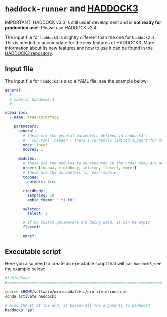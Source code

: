 # `haddock-runner` and [HADDOCK3](https://github.com/haddocking/haddock3)

IMPORTANT: HADDOCK v3.0 is still under development and is
**not ready for production use**!! Please use HADDOCK v2.4.

The input file for `haddock3` is slightly different than the one for
`haddock2.4`. This is needed to accomodate for the new features of HADDOCK3.
More information about its new features and how to use it can be found in the
[HADDOCK3 repository](https://github.com/haddocking/haddock3).

## Input file

The input file for `haddock3` is also a YAML file; see the example below:

```yaml
general:
  # ...
  # same as haddock2.4
  # ...

scenarios:
  - name: true-interface

    parameters:
      general:
        # these are the general parameters defined in haddock3's
        #  `run.toml` header - there's currently limited support for this
        mode: local
        ncores: 1

      modules:
        # these are the modules to be executed in the order they are defined
        order: [topoaa, rigidbody, seletop, flexref, emref]
        # these are the parameters for each module
        topoaa:
          autohis: true

        rigidbody:
          sampling: 10
          ambig_fname: "_ti.tbl"

        seletop:
          select: 2

        # if no custom parameters are being used, it can be empty
        flexref:

        emref:
```

## Executable script

Here you also need to create an executable script that will
call `haddock3`, see the example below:

```bash
#!/bin/bash
#===============================================================================

source $HOME/software/miniconda3/etc/profile.d/conda.sh
conda activate haddock3

# mind the $@ at the end, it passes all the arguments to haddock3
haddock3 "$@"
```
